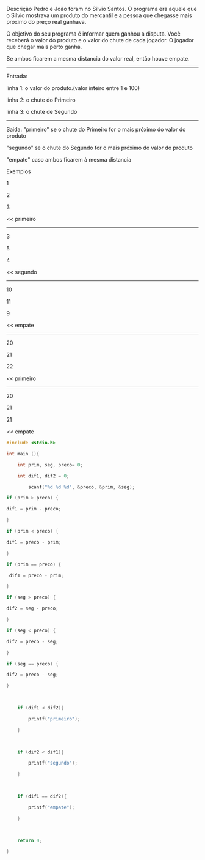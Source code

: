 Descrição
Pedro e João foram no Silvio Santos. O programa era aquele que o Silvio mostrava um produto do mercantil e a pessoa que chegasse mais próximo do preço real ganhava.

O objetivo do seu programa é informar quem ganhou a disputa. Você receberá o valor do produto e o valor do chute de cada jogador. O jogador que chegar mais perto ganha.

Se ambos ficarem a mesma distancia do valor real, então houve empate.

---
Entrada:

linha 1: o valor do produto.(valor inteiro entre 1 e 100)

linha 2: o chute do Primeiro

linha 3: o chute de Segundo

---
Saida:
"primeiro" se o chute do Primeiro for o mais próximo do valor do produto

"segundo" se o chute do Segundo for o mais próximo do valor do produto

"empate" caso ambos ficarem à mesma distancia

Exemplos
>>
1

2

3

<<
primeiro

---
>>
3

5

4

<<
segundo

---
>>
10

11

9


<<
empate

---
>>
20

21

22

<<
primeiro

---
>>
20

21

21

<<
empate
```c
#include <stdio.h>

int main (){

    int prim, seg, preco= 0;

    int dif1, dif2 = 0;

        scanf("%d %d %d", &preco, &prim, &seg);

if (prim > preco) {

dif1 = prim - preco;

}

if (prim < preco) {

dif1 = preco - prim;

}

if (prim == preco) {

 dif1 = preco - prim;

}

if (seg > preco) {

dif2 = seg - preco;

}

if (seg < preco) {

dif2 = preco - seg;

}

if (seg == preco) {

dif2 = preco - seg;

}

    

    if (dif1 < dif2){

        printf("primeiro");    

    }

    

    if (dif2 < dif1){

        printf("segundo");    

    } 

    

    if (dif1 == dif2){

        printf("empate");    

    } 

    

    return 0;

} 
```
